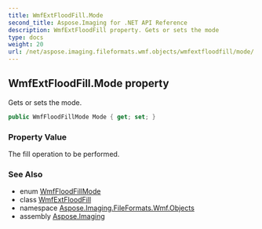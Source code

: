 ```yaml
---
title: WmfExtFloodFill.Mode
second_title: Aspose.Imaging for .NET API Reference
description: WmfExtFloodFill property. Gets or sets the mode
type: docs
weight: 20
url: /net/aspose.imaging.fileformats.wmf.objects/wmfextfloodfill/mode/
---
```

## WmfExtFloodFill.Mode property

Gets or sets the mode.

```csharp
public WmfFloodFillMode Mode { get; set; }
```

### Property Value

The fill operation to be performed.

### See Also

* enum [WmfFloodFillMode](../../../aspose.imaging.fileformats.wmf.consts/wmffloodfillmode/)
* class [WmfExtFloodFill](../)
* namespace [Aspose.Imaging.FileFormats.Wmf.Objects](../../wmfextfloodfill/)
* assembly [Aspose.Imaging](../../../)


